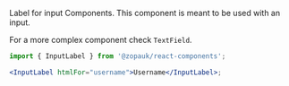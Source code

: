 Label for input Components. This component is meant to be used with an input.

For a more complex component check `TextField`.

```jsx
import { InputLabel } from '@zopauk/react-components';

<InputLabel htmlFor="username">Username</InputLabel>;
```
